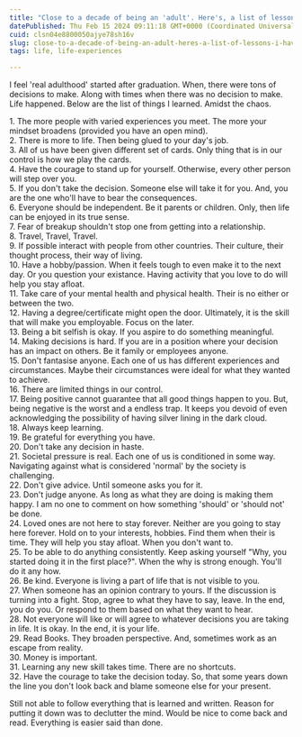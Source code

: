 ```yaml
---
title: "Close to a decade of being an 'adult'. Here's, a list of lessons I have learned the hard way !!"
datePublished: Thu Feb 15 2024 09:11:18 GMT+0000 (Coordinated Universal Time)
cuid: clsn04e8800050ajye78sh16v
slug: close-to-a-decade-of-being-an-adult-heres-a-list-of-lessons-i-have-learned-the-hard-way
tags: life, life-experiences

---
```


I feel 'real adulthood' started after graduation. When, there were tons of decisions to make. Along with times when there was no decision to make. Life happened. Below are the list of things I learned. Amidst the chaos.

1\. The more people with varied experiences you meet. The more your mindset broadens (provided you have an open mind).  
2\. There is more to life. Then being glued to your day's job.  
3\. All of us have been given different set of cards. Only thing that is in our control is how we play the cards.  
4\. Have the courage to stand up for yourself. Otherwise, every other person will step over you.  
5\. If you don't take the decision. Someone else will take it for you. And, you are the one who'll have to bear the consequences.  
6\. Everyone should be independent. Be it parents or children. Only, then life can be enjoyed in its true sense.  
7\. Fear of breakup shouldn't stop one from getting into a relationship.  
8\. Travel, Travel, Travel.  
9\. If possible interact with people from other countries. Their culture, their thought process, their way of living.  
10\. Have a hobby/passion. When it feels tough to even make it to the next day. Or you question your existance. Having activity that you love to do will help you stay afloat.  
11\. Take care of your mental health and physical health. Their is no either or between the two.  
12\. Having a degree/certificate might open the door. Ultimately, it is the skill that will make you employable. Focus on the later.  
13\. Being a bit selfish is okay. If you aspire to do something meaningful.  
14\. Making decisions is hard. If you are in a position where your decision has an impact on others. Be it family or employees anyone.  
15\. Don't fantasise anyone. Each one of us has different experiences and circumstances. Maybe their circumstances were ideal for what they wanted to achieve.  
16\. There are limited things in our control.  
17\. Being positive cannot guarantee that all good things happen to you. But, being negative is the worst and a endless trap. It keeps you devoid of even acknowledging the possibility of having silver lining in the dark cloud.  
18\. Always keep learning.  
19\. Be grateful for everything you have.  
20\. Don't take any decision in haste.  
21\. Societal pressure is real. Each one of us is conditioned in some way. Navigating against what is considered 'normal' by the society is challenging.  
22\. Don't give advice. Until someone asks you for it.  
23\. Don't judge anyone. As long as what they are doing is making them happy. I am no one to comment on how something 'should' or 'should not' be done.  
24\. Loved ones are not here to stay forever. Neither are you going to stay here forever. Hold on to your interests, hobbies. Find them when their is time. They will help you stay afloat. When you don't want to.  
25\. To be able to do anything consistently. Keep asking yourself "Why, you started doing it in the first place?". When the why is strong enough. You'll do it any how.  
26\. Be kind. Everyone is living a part of life that is not visible to you.  
27\. When someone has an opinion contrary to yours. If the discussion is turning into a fight. Stop, agree to what they have to say, leave. In the end, you do you. Or respond to them based on what they want to hear.  
28\. Not everyone will like or will agree to whatever decisions you are taking in life. It is okay. In the end, it is your life.  
29\. Read Books. They broaden perspective. And, sometimes work as an escape from reality.  
30\. Money is important.  
31\. Learning any new skill takes time. There are no shortcuts.  
32\. Have the courage to take the decision today. So, that some years down the line you don't look back and blame someone else for your present.

Still not able to follow everything that is learned and written. Reason for putting it down was to declutter the mind. Would be nice to come back and read. Everything is easier said than done.